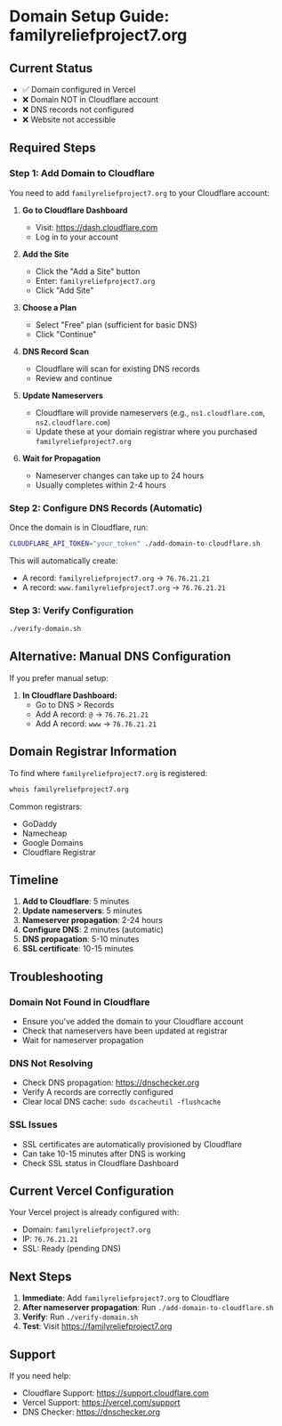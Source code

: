 # Domain Setup Guide: familyreliefproject7.org

## Current Status
- ✅ Domain configured in Vercel
- ❌ Domain NOT in Cloudflare account
- ❌ DNS records not configured
- ❌ Website not accessible

## Required Steps

### Step 1: Add Domain to Cloudflare

You need to add `familyreliefproject7.org` to your Cloudflare account:

1. **Go to Cloudflare Dashboard**
   - Visit: https://dash.cloudflare.com
   - Log in to your account

2. **Add the Site**
   - Click the "Add a Site" button
   - Enter: `familyreliefproject7.org`
   - Click "Add Site"

3. **Choose a Plan**
   - Select "Free" plan (sufficient for basic DNS)
   - Click "Continue"

4. **DNS Record Scan**
   - Cloudflare will scan for existing DNS records
   - Review and continue

5. **Update Nameservers**
   - Cloudflare will provide nameservers (e.g., `ns1.cloudflare.com`, `ns2.cloudflare.com`)
   - Update these at your domain registrar where you purchased `familyreliefproject7.org`

6. **Wait for Propagation**
   - Nameserver changes can take up to 24 hours
   - Usually completes within 2-4 hours

### Step 2: Configure DNS Records (Automatic)

Once the domain is in Cloudflare, run:

```bash
CLOUDFLARE_API_TOKEN="your_token" ./add-domain-to-cloudflare.sh
```

This will automatically create:
- A record: `familyreliefproject7.org` → `76.76.21.21`
- A record: `www.familyreliefproject7.org` → `76.76.21.21`

### Step 3: Verify Configuration

```bash
./verify-domain.sh
```

## Alternative: Manual DNS Configuration

If you prefer manual setup:

1. **In Cloudflare Dashboard:**
   - Go to DNS > Records
   - Add A record: `@` → `76.76.21.21`
   - Add A record: `www` → `76.76.21.21`

## Domain Registrar Information

To find where `familyreliefproject7.org` is registered:

```bash
whois familyreliefproject7.org
```

Common registrars:
- GoDaddy
- Namecheap
- Google Domains
- Cloudflare Registrar

## Timeline

1. **Add to Cloudflare**: 5 minutes
2. **Update nameservers**: 5 minutes
3. **Nameserver propagation**: 2-24 hours
4. **Configure DNS**: 2 minutes (automatic)
5. **DNS propagation**: 5-10 minutes
6. **SSL certificate**: 10-15 minutes

## Troubleshooting

### Domain Not Found in Cloudflare
- Ensure you've added the domain to your Cloudflare account
- Check that nameservers have been updated at registrar
- Wait for nameserver propagation

### DNS Not Resolving
- Check DNS propagation: https://dnschecker.org
- Verify A records are correctly configured
- Clear local DNS cache: `sudo dscacheutil -flushcache`

### SSL Issues
- SSL certificates are automatically provisioned by Cloudflare
- Can take 10-15 minutes after DNS is working
- Check SSL status in Cloudflare Dashboard

## Current Vercel Configuration

Your Vercel project is already configured with:
- Domain: `familyreliefproject7.org`
- IP: `76.76.21.21`
- SSL: Ready (pending DNS)

## Next Steps

1. **Immediate**: Add `familyreliefproject7.org` to Cloudflare
2. **After nameserver propagation**: Run `./add-domain-to-cloudflare.sh`
3. **Verify**: Run `./verify-domain.sh`
4. **Test**: Visit https://familyreliefproject7.org

## Support

If you need help:
- Cloudflare Support: https://support.cloudflare.com
- Vercel Support: https://vercel.com/support
- DNS Checker: https://dnschecker.org
